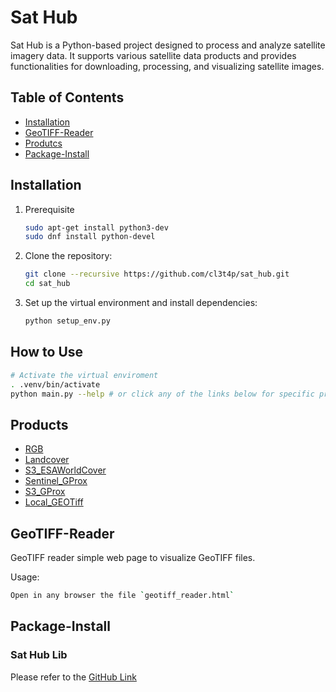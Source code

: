 # Sat Hub

Sat Hub is a Python-based project designed to process and analyze satellite imagery data. It supports various satellite data products and provides functionalities for downloading, processing, and visualizing satellite images.

## Table of Contents

- [Installation](#installation)
- [GeoTIFF-Reader](#geotiff-reader)
- [Produtcs](#products)
- [Package-Install](#package-install)

## Installation

1. Prerequisite
    ```sh
    sudo apt-get install python3-dev
    sudo dnf install python-devel
    ```

2. Clone the repository:
    ```sh
    git clone --recursive https://github.com/cl3t4p/sat_hub.git
    cd sat_hub
    ```

3. Set up the virtual environment and install dependencies:
    ```sh
    python setup_env.py
    ```

## How to Use

```sh
# Activate the virtual enviroment
. .venv/bin/activate
python main.py --help # or click any of the links below for specific product help
```


## Products
- [RGB](https://github.com/cl3t4p/sat_hub/wiki/RGB)
- [Landcover](https://github.com/cl3t4p/sat_hub/wiki/Landcover)
- [S3_ESAWorldCover](https://github.com/cl3t4p/sat_hub/wiki/S3_ESAWorldCover)
- [Sentinel_GProx](https://github.com/cl3t4p/sat_hub/wiki/Sentinel_GProx)
- [S3_GProx](https://github.com/cl3t4p/sat_hub/wiki/S3_GProx)
- [Local_GEOTiff](https://github.com/cl3t4p/sat_hub/wiki/Local_GProx)

## GeoTIFF-Reader
GeoTIFF reader simple web page to visualize GeoTIFF files.

Usage:
```sh
Open in any browser the file `geotiff_reader.html`
```

## Package-Install
### Sat Hub Lib 
Please refer to the [GitHub Link](https://github.com/cl3t4p/sat_hub_lib)
